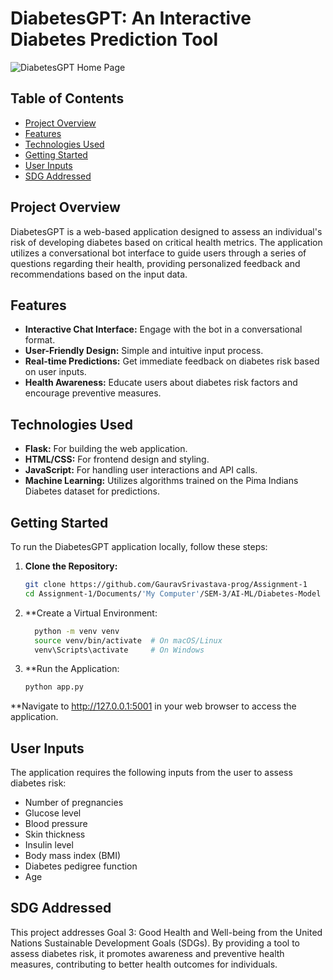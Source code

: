 # DiabetesGPT: An Interactive Diabetes Prediction Tool

![DiabetesGPT Home Page](https://i.imgur.com/5lFeTM5.png)

## Table of Contents
- [Project Overview](#project-overview)
- [Features](#features)
- [Technologies Used](#technologies-used)
- [Getting Started](#getting-started)
- [User Inputs](#user-inputs)
- [SDG Addressed](#sdg-addressed)

## Project Overview
DiabetesGPT is a web-based application designed to assess an individual's risk of developing diabetes based on critical health metrics. The application utilizes a conversational bot interface to guide users through a series of questions regarding their health, providing personalized feedback and recommendations based on the input data.

## Features
- **Interactive Chat Interface:** Engage with the bot in a conversational format.
- **User-Friendly Design:** Simple and intuitive input process.
- **Real-time Predictions:** Get immediate feedback on diabetes risk based on user inputs.
- **Health Awareness:** Educate users about diabetes risk factors and encourage preventive measures.

## Technologies Used
- **Flask:** For building the web application.
- **HTML/CSS:** For frontend design and styling.
- **JavaScript:** For handling user interactions and API calls.
- **Machine Learning:** Utilizes algorithms trained on the Pima Indians Diabetes dataset for predictions.

## Getting Started
To run the DiabetesGPT application locally, follow these steps:

1. **Clone the Repository:**
   ```bash
   git clone https://github.com/GauravSrivastava-prog/Assignment-1
   cd Assignment-1/Documents/'My Computer'/SEM-3/AI-ML/Diabetes-Model
   ```

2. **Create a Virtual Environment:
   ```bash
     python -m venv venv
     source venv/bin/activate  # On macOS/Linux
     venv\Scripts\activate     # On Windows
   ```

3. **Run the Application:
   ```bash
   python app.py
   ```

**Navigate to http://127.0.0.1:5001 in your web browser to access the application.

## User Inputs

The application requires the following inputs from the user to assess diabetes risk:

- Number of pregnancies
- Glucose level
- Blood pressure
- Skin thickness
- Insulin level
- Body mass index (BMI)
- Diabetes pedigree function
- Age

## SDG Addressed

This project addresses Goal 3: Good Health and Well-being from the United Nations Sustainable Development Goals (SDGs). By providing a tool to assess diabetes risk, it promotes awareness and preventive health measures, contributing to better health outcomes for individuals.
